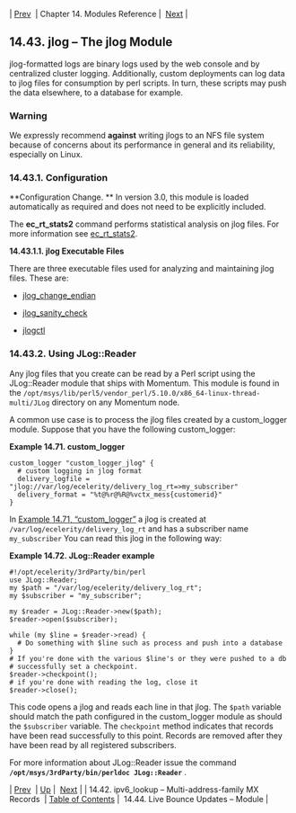 | [Prev](modules.ipv6_lookup)  | Chapter 14. Modules Reference |  [Next](modules.live.bounce.updates.php) |

## 14.43. jlog – The jlog Module

<a class="indexterm" name="idp20267248"></a>

jlog-formatted logs are binary logs used by the web console and by centralized cluster logging. Additionally, custom deployments can log data to jlog files for consumption by perl scripts. In turn, these scripts may push the data elsewhere, to a database for example.

### Warning

We expressly recommend **against** writing jlogs to an NFS file system because of concerns about its performance in general and its reliability, especially on Linux.

### 14.43.1. Configuration

**Configuration Change. ** In version 3.0, this module is loaded automatically as required and does not need to be explicitly included.

The **ec_rt_stats2** command performs statistical analysis on jlog files. For more information see [ec_rt_stats2](executable.ec_rt_stats2 "ec_rt_stats2").

**14.43.1.1. jlog Executable Files**

There are three executable files used for analyzing and maintaining jlog files. These are:

*   [jlog_change_endian](executable.jlog_change_endian "jlog_change_endian")

*   [jlog_sanity_check](executable.jlog_sanity_check "jlog_sanity_check")

*   [jlogctl](executable.jlogctl "jlogctl")

### 14.43.2. Using JLog::Reader

Any jlog files that you create can be read by a Perl script using the JLog::Reader module that ships with Momentum. This module is found in the `/opt/msys/lib/perl5/vendor_perl/5.10.0/x86_64-linux-thread-multi/JLog` directory on any Momentum node.

A common use case is to process the jlog files created by a custom_logger module. Suppose that you have the following custom_logger:

<a name="modules.jlog.reader.custom_logger.example"></a>

**Example 14.71. custom_logger**

```
custom_logger "custom_logger_jlog" {
  # custom logging in jlog format
  delivery_logfile = "jlog://var/log/ecelerity/delivery_log_rt=>my_subscriber"
  delivery_format = "%t@%r@%R@%vctx_mess{customerid}"
}
```

In [Example 14.71, “custom_logger”](modules.jlog#modules.jlog.reader.custom_logger.example "Example 14.71. custom_logger") a jlog is created at `/var/log/ecelerity/delivery_log_rt` and has a subscriber name `my_subscriber` You can read this jlog in the following way:

<a name="crm.processing.logs.jlog.reader.example"></a>

**Example 14.72. JLog::Reader example**

```
#!/opt/ecelerity/3rdParty/bin/perl
use JLog::Reader;
my $path = "/var/log/ecelerity/delivery_log_rt";
my $subscriber = "my_subscriber";

my $reader = JLog::Reader->new($path);
$reader->open($subscriber);

while (my $line = $reader->read) {
  # Do something with $line such as process and push into a database
}
# If you're done with the various $line's or they were pushed to a db
# successfully set a checkpoint.
$reader->checkpoint();
# if you're done with reading the log, close it
$reader->close();
```

This code opens a jlog and reads each line in that jlog. The `$path` variable should match the path configured in the custom_logger module as should the `$subscriber` variable. The `checkpoint` method indicates that records have been read successfully to this point. Records are removed after they have been read by all registered subscribers.

For more information about JLog::Reader issue the command **`/opt/msys/3rdParty/bin/perldoc JLog::Reader`**              .

| [Prev](modules.ipv6_lookup)  | [Up](modules.php) |  [Next](modules.live.bounce.updates.php) |
| 14.42. ipv6_lookup – Multi-address-family MX Records  | [Table of Contents](index) |  14.44. Live Bounce Updates – Module |
